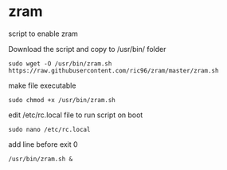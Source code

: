 # zram
script to enable zram

Download the script and copy to /usr/bin/ folder
```
sudo wget -O /usr/bin/zram.sh https://raw.githubusercontent.com/ric96/zram/master/zram.sh
```

make file executable
```
sudo chmod +x /usr/bin/zram.sh
```

edit /etc/rc.local file to run script on boot
```
sudo nano /etc/rc.local
```

add line before exit 0
```
/usr/bin/zram.sh &
```
